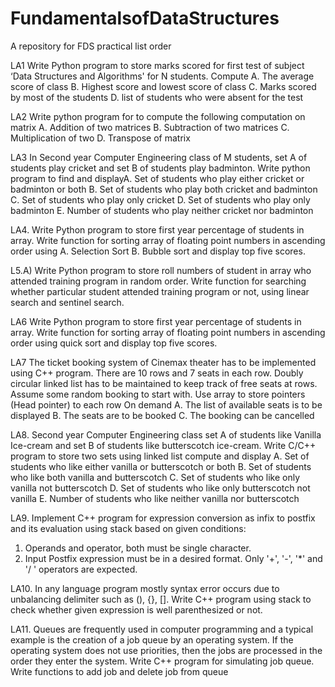 # FundamentalsofDataStructures
A repository  for FDS practical list order

LA1 Write Python program to store marks scored for first test of subject ‘Data Structures
and Algorithms' for N students. Compute
A. The average score of class
B. Highest score and lowest score of class
C. Marks scored by most of the students
D. list of students who were absent for the test

LA2 Write python program for to compute the following computation on matrix
A. Addition of two matrices
B. Subtraction of two matrices
C. Multiplication of two
D. Transpose of matrix

LA3 In Second year Computer Engineering class of M students, set A of students play
cricket and set B of students play badminton. Write python program to find and
displayA. Set of students who play either cricket or badminton or both
B. Set of students who play both cricket and badminton
C. Set of students who play only cricket
D. Set of students who play only badminton
E. Number of students who play neither cricket nor badminton

LA4. Write Python program to store first year percentage of students in array. Write
function for sorting array of floating point numbers in ascending order using
A. Selection Sort
B. Bubble sort and display top five scores.

L5.A) Write Python program to store roll numbers of student in array who attended
training program in random order. Write function for searching whether particular
student attended training program or not, using linear search and sentinel search.

LA6 Write Python program to store first year percentage of students in array. Write
function for sorting array of floating point numbers in ascending order using quick sort
and display top five scores.

LA7 The ticket booking system of Cinemax theater has to be implemented using C++ program.
There are 10 rows and 7 seats in each row. Doubly circular linked list has to be maintained to
keep track of free seats at rows. Assume some random booking to start with. Use array to store
pointers (Head pointer) to each row On demand
A. The list of available seats is to be displayed
B. The seats are to be booked
C. The booking can be cancelled

LA8. Second year Computer Engineering class set A of students like Vanilla Ice-cream and set B of
students like butterscotch ice-cream. Write C/C++ program to store two sets using linked list
compute and display
A. Set of students who like either vanilla or butterscotch or both
B. Set of students who like both vanilla and butterscotch
C. Set of students who like only vanilla not butterscotch
D. Set of students who like only butterscotch not vanilla
E. Number of students who like neither vanilla nor butterscotch

LA9. Implement C++ program for expression conversion as infix to postfix and its
evaluation using stack based on given conditions:
1. Operands and operator, both must be single character.
2. Input Postfix expression must be in a desired format.
Only '+', '-', '*' and '/ ' operators are expected.

LA10. In any language program mostly syntax error occurs due to unbalancing delimiter such as (),
{}, []. Write C++ program using stack to check whether given expression is well parenthesized
or not.

LA11. Queues are frequently used in computer programming and a typical example is the creation
of a job queue by an operating system. If the operating system does not use priorities, then the
jobs are processed in the order they enter the system. Write C++ program for simulating job
queue. Write functions to add job and delete job from queue


